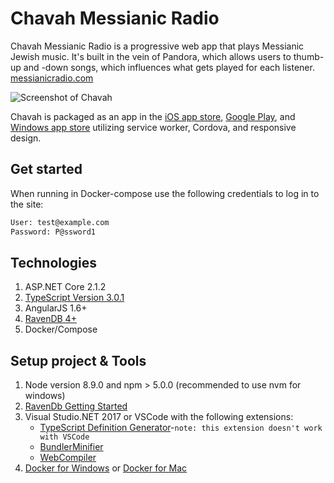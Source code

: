 # Chavah Messianic Radio

Chavah Messianic Radio is a progressive web app that plays Messianic Jewish music. It's built in the vein of Pandora, which allows users to thumb-up and -down songs, which influences what gets played for each listener.
[messianicradio.com](https://messianicradio.com)

![Screenshot of Chavah](https://bitshuvafiles01.com/chavah/chavah-github.jpg "Logo Title Text 1")

Chavah is packaged as an app in the [iOS app store](https://itunes.apple.com/us/app/chavah-messianic-radio/id1361894819?platform=ipad&preserveScrollPosition=true), [Google Play](https://play.google.com/store/apps/details?id=com.messianicradio&hl=en), and [Windows app store](https://www.microsoft.com/en-us/store/p/chavah/9nhkjb6lpptv) utilizing service worker, Cordova, and responsive design.

## Get started

When running in Docker-compose use the following credentials to log in to the site:

```cmd
User: test@example.com
Password: P@ssword1
```

## Technologies

1. ASP.NET Core 2.1.2
2. [TypeScript Version 3.0.1](http://download.microsoft.com/download/7/0/A/70A6AC0E-8934-4396-A43E-445059F430EA/3.0.1-TS-release-dev14update3-20180725.1/TypeScript_SDK.exe)
3. AngularJS 1.6+
4. [RavenDB 4+](https://ravendb.net)
5. Docker/Compose

## Setup project & Tools

1. Node version 8.9.0 and npm > 5.0.0 (recommended to use nvm for windows)
2. [RavenDb Getting Started](https://ravendb.net/docs/article-page/3.5/csharp/start/getting-started)
3. Visual Studio.NET 2017 or VSCode with the following extensions:
    - [TypeScript Definition Generator](https://marketplace.visualstudio.com/items?itemName=MadsKristensen.TypeScriptDefinitionGenerator)-`note: this extension doesn't work with VSCode`
    - [BundlerMinifier](https://github.com/madskristensen/BundlerMinifier)
    - [WebCompiler](https://github.com/madskristensen/WebCompiler)
4. [Docker for Windows](https://docs.docker.com/docker-for-windows/release-notes/) or  [Docker for Mac](https://docs.docker.com/docker-for-mac/install/)
